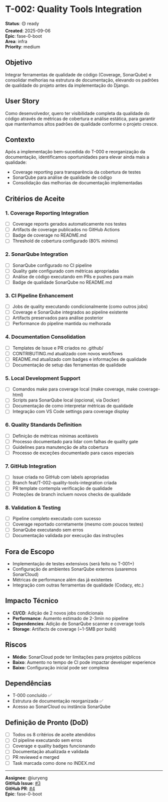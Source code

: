 # T-002: Quality Tools Integration

**Status**: 🟡 ready  
**Created**: 2025-09-06  
**Epic**: fase-0-boot  
**Area**: infra  
**Priority**: medium  

## Objetivo
Integrar ferramentas de qualidade de código (Coverage, SonarQube) e consolidar melhorias na estrutura de documentação, elevando os padrões de qualidade do projeto antes da implementação do Django.

## User Story
Como desenvolvedor, quero ter visibilidade completa da qualidade do código através de métricas de cobertura e análise estática, para garantir que mantenhamos altos padrões de qualidade conforme o projeto cresce.

## Contexto
Após a implementação bem-sucedida do T-000 e reorganização da documentação, identificamos oportunidades para elevar ainda mais a qualidade:
- Coverage reporting para transparência da cobertura de testes  
- SonarQube para análise de qualidade de código
- Consolidação das melhorias de documentação implementadas

## Critérios de Aceite

### 1. Coverage Reporting Integration
- [ ] Coverage reports gerados automaticamente nos testes
- [ ] Artifacts de coverage publicados no GitHub Actions
- [ ] Badge de coverage no README.md
- [ ] Threshold de cobertura configurado (80% mínimo)

### 2. SonarQube Integration  
- [ ] SonarQube configurado no CI pipeline
- [ ] Quality gate configurado com métricas apropriadas
- [ ] Análise de código executando em PRs e pushes para main
- [ ] Badge de qualidade SonarQube no README.md

### 3. CI Pipeline Enhancement
- [ ] Jobs de quality executando condicionalmente (como outros jobs)
- [ ] Coverage e SonarQube integrados ao pipeline existente
- [ ] Artifacts preservados para análise posterior
- [ ] Performance do pipeline mantida ou melhorada

### 4. Documentation Consolidation
- [ ] Templates de Issue e PR criados no .github/
- [ ] CONTRIBUTING.md atualizado com novos workflows
- [ ] README.md atualizado com badges e informações de qualidade
- [ ] Documentação de setup das ferramentas de qualidade

### 5. Local Development Support
- [ ] Comandos make para coverage local (make coverage, make coverage-html)
- [ ] Scripts para SonarQube local (opcional, via Docker)
- [ ] Documentação de como interpretar métricas de qualidade
- [ ] Integração com VS Code settings para coverage display

### 6. Quality Standards Definition
- [ ] Definição de métricas mínimas aceitáveis
- [ ] Processo documentado para lidar com falhas de quality gate
- [ ] Guidelines para manutenção de alta cobertura
- [ ] Processo de exceções documentado para casos especiais

### 7. GitHub Integration
- [ ] Issue criada no GitHub com labels apropriadas
- [ ] Branch feat/T-002-quality-tools-integration criada
- [ ] PR template contempla verificação de qualidade
- [ ] Proteções de branch incluem novos checks de qualidade

### 8. Validation & Testing
- [ ] Pipeline completo executado com sucesso
- [ ] Coverage reportado corretamente (mesmo com poucos testes)
- [ ] SonarQube executando sem erros
- [ ] Documentação validada por execução das instruções

## Fora de Escopo
- Implementação de testes extensivos (será feito no T-001+)
- Configuração de ambientes SonarQube externos (usaremos SonarCloud)
- Métricas de performance além das já existentes
- Integração com outras ferramentas de qualidade (Codacy, etc.)

## Impacto Técnico
- **CI/CD**: Adição de 2 novos jobs condicionais
- **Performance**: Aumento estimado de 2-3min no pipeline
- **Dependencies**: Adição de SonarQube scanner e coverage tools
- **Storage**: Artifacts de coverage (~1-5MB por build)

## Riscos
- **Médio**: SonarCloud pode ter limitações para projetos públicos
- **Baixo**: Aumento no tempo de CI pode impactar developer experience
- **Baixo**: Configuração inicial pode ser complexa

## Dependências
- T-000 concluído ✅
- Estrutura de documentação reorganizada ✅
- Acesso ao SonarCloud ou instância SonarQube

## Definição de Pronto (DoD)
- [ ] Todos os 8 critérios de aceite atendidos
- [ ] CI pipeline executando sem erros
- [ ] Coverage e quality badges funcionando
- [ ] Documentação atualizada e validada
- [ ] PR reviewed e merged
- [ ] Task marcada como done no INDEX.md

---
**Assignee**: @iuryeng  
**GitHub Issue**: [#3](https://github.com/PluraNex/bible-api/issues/3)  
**GitHub PR**: [#4](https://github.com/PluraNex/bible-api/pull/4)  
**Epic**: fase-0-boot